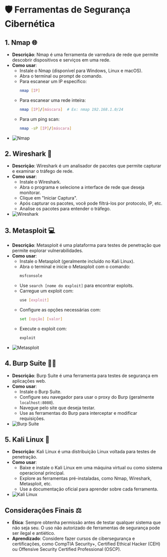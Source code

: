 # 🛡️ Ferramentas de Segurança Cibernética

## 1. Nmap 🌐
- **Descrição**: Nmap é uma ferramenta de varredura de rede que permite descobrir dispositivos e serviços em uma rede.
- **Como usar**:
  - Instale o Nmap (disponível para Windows, Linux e macOS).
  - Abra o terminal ou prompt de comando.
  - Para escanear um IP específico: 
    ```bash
    nmap [IP]
    ```
  - Para escanear uma rede inteira: 
    ```bash
    nmap [IP]/[máscara]  # Ex: nmap 192.168.1.0/24
    ```
  - Para um ping scan: 
    ```bash
    nmap -sP [IP]/[máscara]
    ```
- ![Nmap]([(https://cdn.discordapp.com/attachments/1314063319920803901/1314065324131221514/image.png?ex=67526a33&is=675118b3&hm=6ec04383ca1502eda50d5f48d53fc73143b7dbe912de4e5bb179263ccdca0a92&)])  <!-- Substitua pelo link da imagem do Nmap -->

## 2. Wireshark 🐋
- **Descrição**: Wireshark é um analisador de pacotes que permite capturar e examinar o tráfego de rede.
- **Como usar**:
  - Instale o Wireshark.
  - Abra o programa e selecione a interface de rede que deseja monitorar.
  - Clique em "Iniciar Captura".
  - Após capturar os pacotes, você pode filtrá-los por protocolo, IP, etc.
  - Analise os pacotes para entender o tráfego.
- ![Wireshark](https://example.com/wireshark_image.png)  <!-- Substitua pelo link da imagem do Wireshark -->

## 3. Metasploit 💻
- **Descrição**: Metasploit é uma plataforma para testes de penetração que permite explorar vulnerabilidades.
- **Como usar**:
  - Instale o Metasploit (geralmente incluído no Kali Linux).
  - Abra o terminal e inicie o Metasploit com o comando:
    ```bash
    msfconsole
    ```
  - Use `search [nome do exploit]` para encontrar exploits.
  - Carregue um exploit com:
    ```bash
    use [exploit]
    ```
  - Configure as opções necessárias com:
    ```bash
    set [opção] [valor]
    ```
  - Execute o exploit com:
    ```bash
    exploit
    ```
- ![Metasploit](https://example.com/metasploit_image.png)  <!-- Substitua pelo link da imagem do Metasploit -->

## 4. Burp Suite 🕵️‍♂️
- **Descrição**: Burp Suite é uma ferramenta para testes de segurança em aplicações web.
- **Como usar**:
  - Instale o Burp Suite.
  - Configure seu navegador para usar o proxy do Burp (geralmente `localhost:8080`).
  - Navegue pelo site que deseja testar.
  - Use as ferramentas do Burp para interceptar e modificar requisições.
- ![Burp Suite](https://example.com/burp_suite_image.png)  <!-- Substitua pelo link da imagem do Burp Suite -->

## 5. Kali Linux 🐧
- **Descrição**: Kali Linux é uma distribuição Linux voltada para testes de penetração.
- **Como usar**:
  - Baixe e instale o Kali Linux em uma máquina virtual ou como sistema operacional principal.
  - Explore as ferramentas pré-instaladas, como Nmap, Wireshark, Metasploit, etc.
  - Use a documentação oficial para aprender sobre cada ferramenta.
- ![Kali Linux](https://example.com/kali_linux_image.png)  <!-- Substitua pelo link da imagem do Kali Linux -->

## Considerações Finais ⚖️
- **Ética**: Sempre obtenha permissão antes de testar qualquer sistema que não seja seu. O uso não autorizado de ferramentas de segurança pode ser ilegal e antiético.
- **Aprendizado**: Considere fazer cursos de cibersegurança e certificações, como CompTIA Security+, Certified Ethical Hacker (CEH) ou Offensive Security Certified Professional (OSCP).
